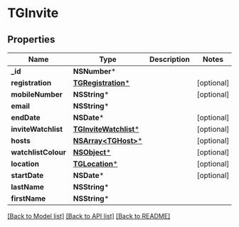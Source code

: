# TGInvite

## Properties
Name | Type | Description | Notes
------------ | ------------- | ------------- | -------------
**_id** | **NSNumber*** |  | 
**registration** | [**TGRegistration***](TGRegistration.md) |  | [optional] 
**mobileNumber** | **NSString*** |  | [optional] 
**email** | **NSString*** |  | 
**endDate** | **NSDate*** |  | [optional] 
**inviteWatchlist** | [**TGInviteWatchlist***](TGInviteWatchlist.md) |  | [optional] 
**hosts** | [**NSArray&lt;TGHost&gt;***](TGHost.md) |  | [optional] 
**watchlistColour** | [**NSObject***](.md) |  | [optional] 
**location** | [**TGLocation***](TGLocation.md) |  | [optional] 
**startDate** | **NSDate*** |  | [optional] 
**lastName** | **NSString*** |  | 
**firstName** | **NSString*** |  | 

[[Back to Model list]](../README.md#documentation-for-models) [[Back to API list]](../README.md#documentation-for-api-endpoints) [[Back to README]](../README.md)


